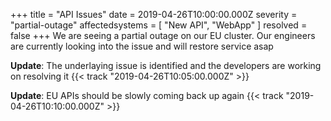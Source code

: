 +++
title = "API Issues"
date = 2019-04-26T10:00:00.000Z
severity = "partial-outage"
affectedsystems = [
  "New API",
  "WebApp"
]
resolved = false
+++
We are seeing a partial outage on our EU cluster. Our engineers are currently looking into the issue and will restore service asap

**Update**: The underlaying issue is identified and the developers are working on resolving it {{< track "2019-04-26T10:05:00.000Z" >}}

**Update**: EU APIs should be slowly coming back up again {{< track "2019-04-26T10:10:00.000Z" >}}